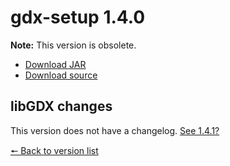 # gdx-setup 1.4.0

**Note:** This version is obsolete.

* [Download JAR](https://github.com/JavaCakeGames/gdx-setup-archive/raw/main/gdx-setup_1.4.0.jar)
* [Download source](https://github.com/JavaCakeGames/gdx-setup-archive/raw/main/sources/gdx-setup_1.4.0.zip)

## libGDX changes

This version does not have a changelog. [See 1.4.1?](https://javacakegames.github.io/gdx-setup-archive/1.4.1)

[🠔 Back to version list](https://javacakegames.github.io/gdx-setup-archive/)
